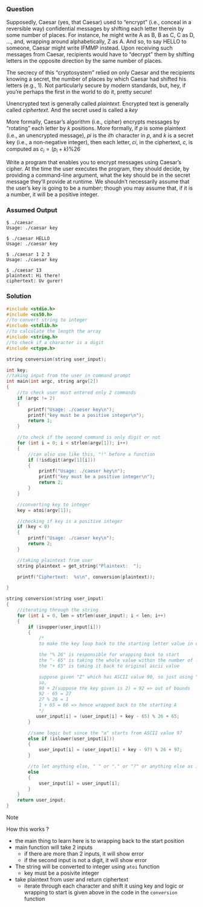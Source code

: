 ### Question

Supposedly, Caesar (yes, that Caesar) used to “encrypt” (i.e., conceal in a reversible way) confidential messages by shifting each letter therein by some number of places. For instance, he might write A as B, B as C, C as D, …, and, wrapping around alphabetically, Z as A. And so, to say HELLO to someone, Caesar might write IFMMP instead. Upon receiving such messages from Caesar, recipients would have to “decrypt” them by shifting letters in the opposite direction by the same number of places.

The secrecy of this “cryptosystem” relied on only Caesar and the recipients knowing a secret, the number of places by which Caesar had shifted his letters (e.g., 1). Not particularly secure by modern standards, but, hey, if you’re perhaps the first in the world to do it, pretty secure!

Unencrypted text is generally called *plaintext*. Encrypted text is generally called *ciphertext*. And the secret used is called a *key*

More formally, Caesar’s algorithm (i.e., cipher) encrypts messages by “rotating” each letter by 𝑘 positions. More formally, if 𝑝 is some plaintext (i.e., an unencrypted message), 𝑝𝑖 is the 𝑖𝑡ℎ character in 𝑝, and 𝑘 is a secret key (i.e., a non-negative integer), then each letter, 𝑐𝑖, in the ciphertext, 𝑐, is computed as
$c_i = (p_i + k) \% 26$

Write a program that enables you to encrypt messages using Caesar’s cipher. At the time the user executes the program, they should decide, by providing a command-line argument, what the key should be in the secret message they’ll provide at runtime. We shouldn’t necessarily assume that the user’s key is going to be a number; though you may assume that, if it is a number, it will be a positive integer.

### Assumed Output

```
$ ./caesar
Usage: ./caesar key

$ ./caesar HELLO
Usage: ./caesar key

$ ./caesar 1 2 3
Usage: ./caesar key

$ ./caesar 13
plaintext: Hi there!
ciphertext: Uv gurer!
```

### Solution

```c
#include <stdio.h>
#include <cs50.h>
//to convert string to integer
#include <stdlib.h>
//to calculate the length the array
#include <string.h>
//to check if a character is a digit
#include <ctype.h>

string conversion(string user_input);

int key;
//taking input from the user in command prompt
int main(int argc, string argv[2])
{
    //to check user must entered only 2 commands
    if (argc != 2)
    {
        printf("Usage: ./caeser key\n");
        printf("key must be a positive integer\n");
        return 1;
    }

    //to check if the second command is only digit or not
    for (int i = 0; i < strlen(argv[1]); i++)
    {
        //can also use like this, "!" before a function
        if (!isdigit(argv[1][i]))
        {
            printf("Usage: ./caeser key\n");
            printf("key must be a positive integer\n");
            return 2;
        }
    }

    //converting key to integer
    key = atoi(argv[1]);

    //checking if key is a positive integer
    if (key < 0)
    {
        printf("Usage: ./caeser key\n");
        return 2;
    }

    //taking plaintext from user
    string plaintext = get_string("Plaintext:  ");

    printf("Ciphertext:  %s\n", conversion(plaintext));

}

string conversion(string user_input)
{
    //iterating through the string
    for (int i = 0, len = strlen(user_input); i < len; i++)
    {
        if (isupper(user_input[i]))
        {
            /*
            to make the key loop back to the starting letter value in case it goes out of bounds and print a non alphabetical character

            the "% 26" is responsible for wrapping back to start
            the "- 65" is taking the whole value within the number of letters only
            the "+ 65" is taking it back to original ascii value

            suppose given "Z" which has ASCII value 90, so just using "+ key" will take it out of the bounds
            so,
            90 + 2(suppose the key given is 2) = 92 => out of bounds
            92 - 65 = 27
            27 % 26 = 1
            1 + 65 = 66 => hence wrapped back to the starting A
            */
           user_input[i] = (user_input[i] + key - 65) % 26 + 65;
        }

        //same logic but since the "a" starts from ASCII value 97
        else if (islower(user_input[i]))
        {
            user_input[i] = (user_input[i] + key - 97) % 26 + 97;
        }

        //to let anything else, " " or "." or "?" or anything else as it is
        else
        {
            user_input[i] = user_input[i];
        }
    }
    return user_input;
}

```

> [!NOTE]
> How this works ?

- the main thing to learn here is to wrapping back to the start position
- main function will take 2 inputs
  - if there are more than 2 inputs, it will show error
  - if the second input is not a digit, it will show error
- The string will be converted to integer using `atoi` function
  - key must be a posivite integer
- take plaintext from user and return ciphertext
  - iterate through each character and shift it using key and logic or wrapping to start is given above in the code in the `conversion` function

